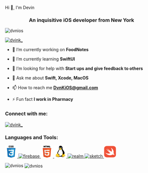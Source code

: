 
Hi 👋, I'm Devin</h1>
<h3 align="center">An inquisitive iOS developer from New York</h3>

<p align="left"> <img src="https://komarev.com/ghpvc/?username=dvnios&label=Profile%20views&color=0e75b6&style=flat" alt="dvnios" /> </p>



<p align="left"> <a href="https://twitter.com/dvink_" target="blank"><img src="https://img.shields.io/twitter/follow/dvink_?logo=twitter&style=for-the-badge" alt="dvink_" /></a> </p>

- 🔭 I’m currently working on **FoodNotes**

- 🌱 I’m currently learning **SwiftUI**

- 🤝 I’m looking for help with **Start ups and give feedback to others**

- 💬 Ask me about **Swift, Xcode, MacOS**

- 📫 How to reach me **DvnKiOS@gmail.com**

- ⚡ Fun fact **I work in Pharmacy**

<h3 align="left">Connect with me:</h3>
<p align="left">
<a href="https://twitter.com/dvink_" target="blank"><img align="center" src="https://raw.githubusercontent.com/rahuldkjain/github-profile-readme-generator/master/src/images/icons/Social/twitter.svg" alt="dvink_" height="30" width="40" /></a>
</p>

<h3 align="left">Languages and Tools:</h3>
<p align="left"> <a href="https://www.w3schools.com/css/" target="_blank" rel="noreferrer"> <img src="https://raw.githubusercontent.com/devicons/devicon/master/icons/css3/css3-original-wordmark.svg" alt="css3" width="40" height="40"/> </a> <a href="https://firebase.google.com/" target="_blank" rel="noreferrer"> <img src="https://www.vectorlogo.zone/logos/firebase/firebase-icon.svg" alt="firebase" width="40" height="40"/> </a> <a href="https://www.w3.org/html/" target="_blank" rel="noreferrer"> <img src="https://raw.githubusercontent.com/devicons/devicon/master/icons/html5/html5-original-wordmark.svg" alt="html5" width="40" height="40"/> </a> <a href="https://www.linux.org/" target="_blank" rel="noreferrer"> <img src="https://raw.githubusercontent.com/devicons/devicon/master/icons/linux/linux-original.svg" alt="linux" width="40" height="40"/> </a> <a href="https://realm.io/" target="_blank" rel="noreferrer"> <img src="https://raw.githubusercontent.com/bestofjs/bestofjs-webui/8665e8c267a0215f3159df28b33c365198101df5/public/logos/realm.svg" alt="realm" width="40" height="40"/> </a> <a href="https://www.sketch.com/" target="_blank" rel="noreferrer"> <img src="https://www.vectorlogo.zone/logos/sketchapp/sketchapp-icon.svg" alt="sketch" width="40" height="40"/> </a> <a href="https://developer.apple.com/swift/" target="_blank" rel="noreferrer"> <img src="https://raw.githubusercontent.com/devicons/devicon/master/icons/swift/swift-original.svg" alt="swift" width="40" height="40"/> </a> </p>

<p><img align="left" src="https://github-readme-stats.vercel.app/api/top-langs?username=dvnios&show_icons=true&locale=en&layout=compact" alt="dvnios" /></p>

<p>&nbsp;<img align="center" src="https://github-readme-stats.vercel.app/api?username=dvnios&show_icons=true&locale=en" alt="dvnios" /></p>
